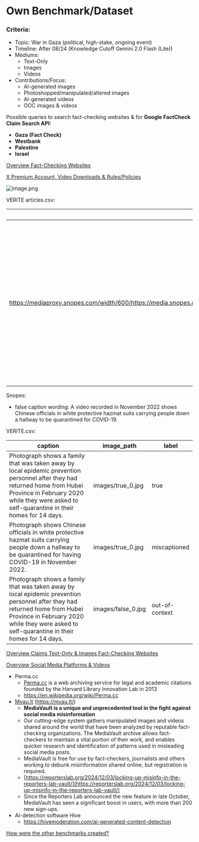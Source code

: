 # Own Benchmark/Dataset

### Criteria:

- Topic: War in Gaza (political, high-stake, ongoing event)
- Timeline: After 08/24 (Knowledge Cutoff Gemini 2.0 Flash (Lite))
- Mediums:
    - Text-Only
    - Images
    - Videos
- Contributions/Focus:
    - AI-generated images
    - Photoshopped/manipulated/altered images
    - AI-generated videos
    - OOC images & videos

Possible queries to search fact-checking websites & for **Google FactCheck Claim Search API:**

- **Gaza (Fact Check)**
- **Westbank**
- **Palestine**
- **Israel**

[Overview Fact-Checking Websites](Own%20Benchmark%20Dataset%201ce4118f8ead808a96bbee54ed5faf33/Overview%20Fact-Checking%20Websites%201ce4118f8ead80138f24f824b677da7d.csv)

[X Premium Account, Video Downloads & Rules/Policies](https://www.notion.so/X-Premium-Account-Video-Downloads-Rules-Policies-1d04118f8ead80078253f1514902b90a?pvs=21)

![image.png](Own%20Benchmark%20Dataset%201ce4118f8ead808a96bbee54ed5faf33/image.png)

VERITE articles.csv:

| true_url (image) | false_caption | true_caption | false_url (image) | query | snopes/reuters url (article) |
| --- | --- | --- | --- | --- | --- |
| https://mediaproxy.snopes.com/width/600/https://media.snopes.com/2022/12/a_video_shot_in_china_showed_people_being_forcibly_dragged_to_covid_quarantine_in_2020_and_not_2022.jpg | Photograph shows Chinese officials in white protective hazmat suits carrying people down a hallway to be quarantined for having COVID-19 in November 2022. | Photograph shows a family that was taken away by local epidemic prevention personnel after they had returned home from Hubei Province in February 2020 while they were asked to self-quarantine in their homes for 14 days. | https://static.dw.com/image/63908432_604.jpg | shenzhen police arresting during covid | https://www.snopes.com/fact-check/china-covid-quarantine-video/ |

Snopes:

- false caption wording: A video recorded in November 2022 shows Chinese officials in white protective hazmat suits carrying people down a hallway to be quarantined for COVID-19.

VERITE.csv:

| caption | image_path | label |
| --- | --- | --- |
| Photograph shows a family that was taken away by local epidemic prevention personnel after they had returned home from Hubei Province in February 2020 while they were asked to self-quarantine in their homes for 14 days. | images/true_0.jpg | true |
| Photograph shows Chinese officials in white protective hazmat suits carrying people down a hallway to be quarantined for having COVID-19 in November 2022. | images/true_0.jpg | miscaptioned |
| Photograph shows a family that was taken away by local epidemic prevention personnel after they had returned home from Hubei Province in February 2020 while they were asked to self-quarantine in their homes for 14 days. | images/false_0.jpg | out-of-context |

[Overview Claims Text-Only & Images Fact-Checking Websites](Own%20Benchmark%20Dataset%201ce4118f8ead808a96bbee54ed5faf33/Overview%20Claims%20Text-Only%20&%20Images%20Fact-Checking%20W%201d14118f8ead80b5ba52cc506f5f863a.csv)

[Overview Social Media Platforms & Videos](Own%20Benchmark%20Dataset%201ce4118f8ead808a96bbee54ed5faf33/Overview%20Social%20Media%20Platforms%20&%20Videos%201ce4118f8ead804d916edfab638fea92.csv)

- Perma.cc
    - [Perma.cc](http://perma.cc/) is a web archiving service for legal and academic citations founded by the Harvard Library Innovation Lab in 2013
    - https://en.wikipedia.org/wiki/Perma.cc
- [Mvau.lt](http://Mvau.lt) (https://mvau.lt/)
    - **MediaVault is a unique and unprecedented tool in the fight against social media misinformation**
    - Our cutting-edge system gathers manipulated images and videos shared around the world that have been analyzed by reputable fact-checking organizations. The MediaVault archive allows fact-checkers to maintain a vital portion of their work, and enables quicker research and identification of patterns used in misleading social media posts.
    - MediaVault is free for use by fact-checkers, journalists and others working to debunk misinformation shared online, but registration is required.
    - [https://reporterslab.org/2024/12/03/locking-up-misinfo-in-the-reporters-lab-vault/](https://reporterslab.org/2024/12/03/locking-up-misinfo-in-the-reporters-lab-vault/)
    - Since the Reporters Lab announced the new feature in late October, MediaVault has seen a significant boost in users, with more than 200 new sign-ups.
- AI-detection software Hive
    - https://hivemoderation.com/ai-generated-content-detection

[How were the other benchmarks created?](Own%20Benchmark%20Dataset%201ce4118f8ead808a96bbee54ed5faf33/How%20were%20the%20other%20benchmarks%20created%201d04118f8ead80658b47c5e18d2016eb.csv)